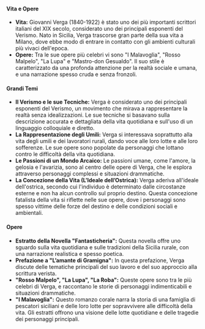 
#### Vita e Opere

- **Vita:** Giovanni Verga (1840-1922) è stato uno dei più importanti scrittori italiani del XIX secolo, considerato uno dei principali esponenti del Verismo. Nato in Sicilia, Verga trascorse gran parte della sua vita a Milano, dove ebbe modo di entrare in contatto con gli ambienti culturali più vivaci dell'epoca.
- **Opere:** Tra le sue opere più celebri vi sono "I Malavoglia", "Rosso Malpelo", "La Lupa" e "Mastro-don Gesualdo". Il suo stile è caratterizzato da una profonda attenzione per la realtà sociale e umana, e una narrazione spesso cruda e senza fronzoli.

#### Grandi Temi

- **Il Verismo e le sue Tecniche:** Verga è considerato uno dei principali esponenti del Verismo, un movimento che mirava a rappresentare la realtà senza idealizzazioni. Le sue tecniche si basavano sulla descrizione accurata e dettagliata della vita quotidiana e sull'uso di un linguaggio colloquiale e diretto.
- **La Rappresentazione degli Umili:** Verga si interessava soprattutto alla vita degli umili e dei lavoratori rurali, dando voce alle loro lotte e alle loro sofferenze. Le sue opere sono popolate da personaggi che lottano contro le difficoltà della vita quotidiana.
- **Le Passioni di un Mondo Arcaico:** Le passioni umane, come l'amore, la gelosia e l'avarizia, sono al centro delle opere di Verga, che le esplora attraverso personaggi complessi e situazioni drammatiche.
- **La Concezione della Vita (L’Ideale dell’Ostrica):** Verga aderiva all'ideale dell'ostrica, secondo cui l'individuo è determinato dalle circostanze esterne e non ha alcun controllo sul proprio destino. Questa concezione fatalista della vita si riflette nelle sue opere, dove i personaggi sono spesso vittime delle forze del destino e delle condizioni sociali e ambientali.

#### Opere

- **Estratto della Novella "Fantasticheria":** Questa novella offre uno sguardo sulla vita quotidiana e sulle tradizioni della Sicilia rurale, con una narrazione realistica e spesso poetica.
- **Prefazione a "L’amante di Gramigna":** In questa prefazione, Verga discute delle tematiche principali del suo lavoro e del suo approccio alla scrittura verista.
- **"Rosso Malpelo", "La Lupa", "La Roba":** Queste opere sono tra le più celebri di Verga, e raccontano le storie di personaggi indimenticabili e situazioni drammatiche.
- **"I Malavoglia":** Questo romanzo corale narra la storia di una famiglia di pescatori siciliani e delle loro lotte per sopravvivere alle difficoltà della vita. Gli estratti offrono una visione delle lotte quotidiane e delle tragedie dei personaggi principali.